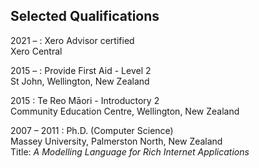## Selected Qualifications

2021 &ndash; 
: Xero Advisor certified
  <br>
  Xero Central

2015 &ndash;
: Provide First Aid - Level 2
  <br>
  St John, Wellington, New Zealand

2015
: Te Reo M&#257;ori - Introductory 2
  <br>
  Community Education Centre, Wellington, New Zealand

2007 &ndash; 2011
: Ph.D. (Computer Science)
  <br>
  Massey University, Palmerston North, New Zealand
  <br>
  Title:
  _A Modelling Language for Rich Internet Applications_
